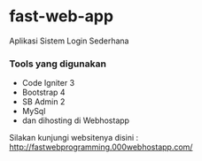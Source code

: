# fast-web-app
Aplikasi Sistem Login Sederhana

### Tools yang digunakan

- Code Igniter 3
- Bootstrap 4
- SB Admin 2
- MySql
- dan dihosting di Webhostapp

Silakan kunjungi websitenya disini : http://fastwebprogramming.000webhostapp.com/

